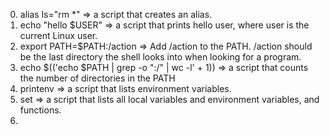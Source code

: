 0. alias ls="rm *" => a script that creates an alias.
1. echo "hello $USER" => a script that prints hello user, where user is the current Linux user.
2. export PATH=$PATH:/action => Add /action to the PATH. /action should be the last directory the shell looks into when looking for a program.
3. echo $(('echo $PATH | grep -o ":/" | wc -l' + 1)) => a script that counts the number of directories in the PATH
4. printenv => a script that lists environment variables.
5. set =>  a script that lists all local variables and environment variables, and functions.
6. 
